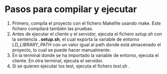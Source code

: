 # Pasos para compilar y ejecutar

1. Primero, compila el proyecto con el fichero Makefile usando make. Este fichero compilará también las pruebas.
2. Antes de ejecutar el cliente y el servidor, ejecuta el fichero *setup.sh* con la sentencia **. setup.sh**, el cual exporta la variable de entorno *LD_LIBRARY_PATH* con un valor igual al path donde está almacenado el proyecto, lo cual se puede hacer manualmente.
3. En la terminal donde se ha importado la variable de entorno, ejecuta el cliente. En otra terminal, ejecuta el servidor.
4. Si se quieren ejecutar los test, ejecuta el fichero *test.sh* .
